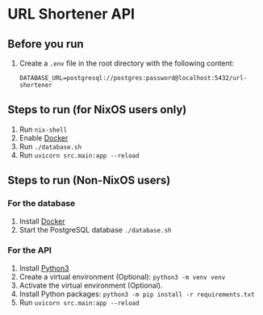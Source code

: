 # URL Shortener API

## Before you run

1. Create a `.env` file in the root directory with the following content:

   ```env
   DATABASE_URL=postgresql://postgres:password@localhost:5432/url-shortener
   ```

## Steps to run (for NixOS users only)

1. Run `nix-shell`
2. Enable [Docker](https://nixos.wiki/wiki/Docker)
3. Run `./database.sh`
4. Run `uvicorn src.main:app --reload`

## Steps to run (Non-NixOS users)

### For the database

1. Install [Docker](https://www.docker.com/)
2. Start the PostgreSQL database `./database.sh`

### For the API

1. Install [Python3](https://www.python.org/downloads/)
2. Create a virtual environment (Optional): `python3 -m venv venv`
3. Activate the virtual environment (Optional).
4. Install Python packages: `python3 -m pip install -r requirements.txt`
5. Run `uvicorn src.main:app --reload`
